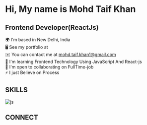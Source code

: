 
# Hi, My name is Mohd Taif Khan  

## Frontend Developer(ReactJs)

🌍  I'm based in New Delhi, India  
🖥️  See my portfolio at  
✉️  You can contact me at mohd.taif.khan1@gmail.com  
🧠  I'm learning Frontend Technology Using JavaScript And React-js  
🤝  I'm open to collaborating on FullTime-job  
⚡  I just Believe on Process  

## SKILLS
![js](https://iconape.com/wp-content/files/ez/353342/png/javascript-logo.png)
## CONNECT



